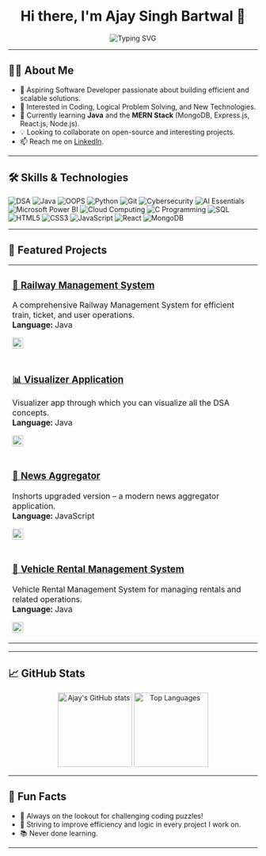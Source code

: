 <!--
**TechajayBT/TechajayBT** is a ✨ special ✨ repository because its `README.md` (this file) appears on your GitHub profile.
-->

<h1 align="center">Hi there, I'm Ajay Singh Bartwal 👋</h1>

<p align="center">
  <img src="https://readme-typing-svg.herokuapp.com?font=Fira+Code&size=22&pause=1000&color=3B82F6&width=435&lines=Software+Developer;Always+learning+new+things;Java+%7C+Web+%7C+MERN+Stack+Learner" alt="Typing SVG"/>
</p>

---

## 🧑‍💻 About Me

- 🚀 Aspiring Software Developer passionate about building efficient and scalable solutions.
- 👀 Interested in Coding, Logical Problem Solving, and New Technologies.
- 🌱 Currently learning **Java** and the **MERN Stack** (MongoDB, Express.js, React.js, Node.js).
- 💡 Looking to collaborate on open-source and interesting projects.
- 📫 Reach me on [LinkedIn](https://www.linkedin.com/in/ajay-singh-bartwal-b377b7257).

---

## 🛠️ Skills & Technologies

<p>
  <img src="https://img.shields.io/badge/DSA-%23007ACC?style=for-the-badge&logo=databricks&logoColor=white" alt="DSA"/>
  <img src="https://img.shields.io/badge/Java-ED8B00?style=for-the-badge&logo=openjdk&logoColor=white" alt="Java"/>
  <img src="https://img.shields.io/badge/OOPS-%23007ACC?style=for-the-badge&logo=abstract&logoColor=white" alt="OOPS"/>
  <img src="https://img.shields.io/badge/Python-3776AB?style=for-the-badge&logo=python&logoColor=white" alt="Python"/>
  <img src="https://img.shields.io/badge/Git-F05032?style=for-the-badge&logo=git&logoColor=white" alt="Git"/>
  <img src="https://img.shields.io/badge/Cybersecurity-%23007ACC?style=for-the-badge&logo=hackerrank&logoColor=white" alt="Cybersecurity"/>
  <img src="https://img.shields.io/badge/AI%20Essentials-%23007ACC?style=for-the-badge&logo=openai&logoColor=white" alt="AI Essentials"/>
  <img src="https://img.shields.io/badge/Microsoft%20Power%20BI-F2C811?style=for-the-badge&logo=powerbi&logoColor=black" alt="Microsoft Power BI"/>
  <img src="https://img.shields.io/badge/Cloud%20Computing-%23007ACC?style=for-the-badge&logo=cloudflare&logoColor=white" alt="Cloud Computing"/>
  <img src="https://img.shields.io/badge/C-00599C?style=for-the-badge&logo=c&logoColor=white" alt="C Programming"/>
  <img src="https://img.shields.io/badge/SQL-4479A1?style=for-the-badge&logo=mysql&logoColor=white" alt="SQL"/>
  <img src="https://img.shields.io/badge/HTML5-E34F26?style=for-the-badge&logo=html5&logoColor=white" alt="HTML5"/>
  <img src="https://img.shields.io/badge/CSS3-1572B6?style=for-the-badge&logo=css3&logoColor=white" alt="CSS3"/>
  <img src="https://img.shields.io/badge/JavaScript-F7DF1E?style=for-the-badge&logo=javascript&logoColor=black" alt="JavaScript"/>
  <img src="https://img.shields.io/badge/React-20232A?style=for-the-badge&logo=react&logoColor=61DAFB" alt="React"/>
  <img src="https://img.shields.io/badge/MongoDB-4EA94B?style=for-the-badge&logo=mongodb&logoColor=white" alt="MongoDB"/>
</p>

---

## 📂 Featured Projects

<table>
  <tr>
    <td>
      <h3><a href="https://github.com/TechajayBT/RailwayManagementSystem" target="_blank">🚂 Railway Management System</a></h3>
      <p>
        A comprehensive Railway Management System for efficient train, ticket, and user operations.<br>
        <b>Language:</b> Java
      </p>
      <p>
        <img src="https://skillicons.dev/icons?i=java,sqlite,git" height="22"/>
      </p>
    </td>
  </tr>
  <tr>
    <td>
      <h3><a href="https://github.com/TechajayBT/VisualizerApplication" target="_blank">📊 Visualizer Application</a></h3>
      <p>
        Visualizer app through which you can visualize all the DSA concepts.<br>
        <b>Language:</b> Java
      </p>
      <p>
        <img src="https://skillicons.dev/icons?i=java,git" height="22"/>
      </p>
    </td>
  </tr>
  <tr>
    <td>
      <h3><a href="https://github.com/TechajayBT/NewsAggregator" target="_blank">📰 News Aggregator</a></h3>
      <p>
        Inshorts upgraded version – a modern news aggregator application.<br>
        <b>Language:</b> JavaScript
      </p>
      <p>
        <img src="https://skillicons.dev/icons?i=js,react,html,css" height="22"/>
      </p>
    </td>
  </tr>
  <tr>
    <td>
      <h3><a href="https://github.com/TechajayBT/Ajay-Vehicle-Rental-Management-System" target="_blank">🚗 Vehicle Rental Management System</a></h3>
      <p>
        Vehicle Rental Management System for managing rentals and related operations.<br>
        <b>Language:</b> Java
      </p>
      <p>
        <img src="https://skillicons.dev/icons?i=java,git" height="22"/>
      </p>
    </td>
  </tr>
</table>

---

## 📈 GitHub Stats

<p align="center">
  <img src="https://github-readme-stats.vercel.app/api?username=TechajayBT&show_icons=true&theme=radical" alt="Ajay's GitHub stats" height="150"/>
  <img src="https://github-readme-stats.vercel.app/api/top-langs/?username=TechajayBT&layout=compact&theme=radical" alt="Top Languages" height="150"/>
</p>

---

## 🌱 Fun Facts

- 🤔 Always on the lookout for challenging coding puzzles!
- 🥇 Striving to improve efficiency and logic in every project I work on.
- 📚 Never done learning.

---
